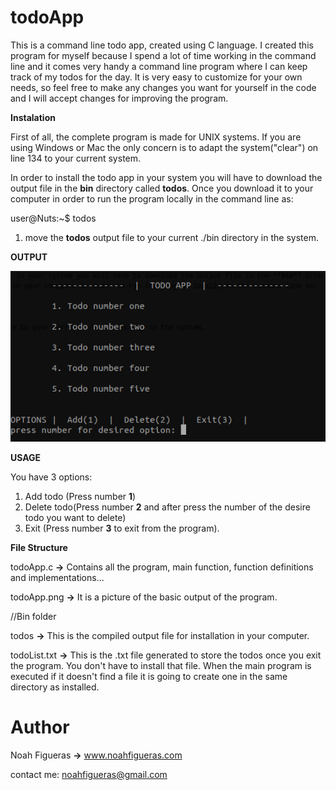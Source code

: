 # todoApp

This is a command line todo app, created using C language. I created this program for myself because I spend a lot of time working in the command line and it comes very handy a command line program where I can keep track of my todos for the day. It is very easy to customize for your own needs, so feel free to make any changes you want for yourself in the code and I will accept changes for improving the program.

**Instalation**

First of all, the complete program is made for UNIX systems. If you are using Windows or Mac the only concern is to adapt the system("clear") on line 134 to your current system. 

In order to install the todo app in your system you will have to download the output file in the **bin** directory called **todos**. Once you download it to your computer in order to run the program locally in the command line as:

user@Nuts:~$ todos

1. move the **todos** output file to your current ./bin directory in the system.

**OUTPUT**

![alt text](https://raw.githubusercontent.com/noahfigueras/todoApp/master/todoApp.png)

**USAGE**

You have 3 options:
1. Add todo (Press number **1**)
2. Delete todo(Press number **2** and after press the number of the desire todo you want to delete)
3. Exit (Press number **3** to exit from the program).

**File Structure**

todoApp.c **->** Contains all the program, main function, function definitions and implementations...

todoApp.png **->** It is a picture of the basic output of the program.

//Bin folder

todos **->** This is the compiled output file for installation in your computer.

todoList.txt **->** This is the .txt file generated to store the todos once you exit the program. You don't have to install that file. When the main program is executed if it doesn't find a file it is going to create one in the same directory as installed.

# Author
Noah Figueras **->** www.noahfigueras.com 

contact me: noahfigueras@gmail.com
